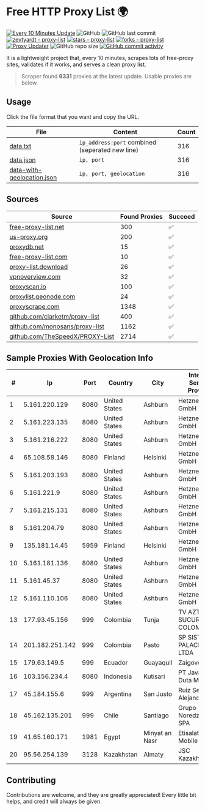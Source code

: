 
# Free HTTP Proxy List 🌍

[![Every 10 Minutes Update](https://github.com/mertguvencli/http-proxy-list/actions/workflows/main.yml/badge.svg?branch=main)](https://github.com/mertguvencli/http-proxy-list/actions/workflows/main.yml)
![GitHub](https://img.shields.io/github/license/mertguvencli/http-proxy-list)
![GitHub last commit](https://img.shields.io/github/last-commit/mertguvencli/http-proxy-list)
[![zevtyardt - proxy-list](https://img.shields.io/static/v1?label=zevtyardt&message=proxy-list&color=blue&logo=github)](https://github.com/zevtyardt/proxy-list "Go to GitHub repo")
[![stars - proxy-list](https://img.shields.io/github/stars/zevtyardt/proxy-list?style=social)](https://github.com/zevtyardt/proxy-list)
[![forks - proxy-list](https://img.shields.io/github/forks/zevtyardt/proxy-list?style=social)](https://github.com/zevtyardt/proxy-list)
[![Proxy Updater](https://github.com/zevtyardt/proxy-list/workflows/Proxy%20Updater/badge.svg)](https://github.com/zevtyardt/proxy-list/actions?query=workflow:"Proxy+Updater")
![GitHub repo size](https://img.shields.io/github/repo-size/zevtyardt/proxy-list)
[![GitHub commit activity](https://img.shields.io/github/commit-activity/m/zevtyardt/proxy-list?logo=commits)](https://github.com/zevtyardt/proxy-list/commits/main)

It is a lightweight project that, every 10 minutes, scrapes lots of free-proxy sites, validates if it works, and serves a clean proxy list.

> Scraper found **6331** proxies at the latest update. Usable proxies are below.

## Usage

Click the file format that you want and copy the URL.

|File|Content|Count|
|----|-------|-----|
|[data.txt](https://raw.githubusercontent.com/mertguvencli/http-proxy-list/main/proxy-list/data.txt)|`ip_address:port` combined (seperated new line)|316|
|[data.json](https://raw.githubusercontent.com/mertguvencli/http-proxy-list/main/proxy-list/data.json)|`ip, port`|316|
|[data-with-geolocation.json](https://raw.githubusercontent.com/mertguvencli/http-proxy-list/main/proxy-list/data-with-geolocation.json)|`ip, port, geolocation`|316|

## Sources

|Source|Found Proxies|Succeed|
|------|-------------|-------|
|[free-proxy-list.net](https://free-proxy-list.net)|300|✅|
|[us-proxy.org](https://www.us-proxy.org)|200|✅|
|[proxydb.net](http://proxydb.net)|15|✅|
|[free-proxy-list.com](https://free-proxy-list.com/?page=&port=&type%5B%5D=http&type%5B%5D=https&up_time=0&search=Search)|10|✅|
|[proxy-list.download](https://www.proxy-list.download/HTTP)|26|✅|
|[vpnoverview.com](https://vpnoverview.com/privacy/anonymous-browsing/free-proxy-servers)|32|✅|
|[proxyscan.io](https://www.proxyscan.io)|100|✅|
|[proxylist.geonode.com](https://proxylist.geonode.com/api/proxy-list?limit=300&page=1&sort_by=lastChecked&sort_type=desc&protocols=http,https)|24|✅|
|[proxyscrape.com](https://api.proxyscrape.com/v2/?request=displayproxies&protocol=http&timeout=10000&country=all&ssl=all&anonymity=all)|1348|✅|
|[github.com/clarketm/proxy-list](https://raw.githubusercontent.com/clarketm/proxy-list/master/proxy-list-raw.txt)|400|✅|
|[github.com/monosans/proxy-list](https://raw.githubusercontent.com/monosans/proxy-list/main/proxies/http.txt)|1162|✅|
|[github.com/TheSpeedX/PROXY-List](https://raw.githubusercontent.com/TheSpeedX/PROXY-List/master/http.txt)|2714|✅|


## Sample Proxies With Geolocation Info

|#|Ip|Port|Country|City|Internet Service Provider|
|-|--|----|-------|----|-------------------------|
|1|5.161.220.129|8080|United States|Ashburn|Hetzner Online GmbH|
|2|5.161.223.135|8080|United States|Ashburn|Hetzner Online GmbH|
|3|5.161.216.222|8080|United States|Ashburn|Hetzner Online GmbH|
|4|65.108.58.146|8080|Finland|Helsinki|Hetzner Online GmbH|
|5|5.161.203.193|8080|United States|Ashburn|Hetzner Online GmbH|
|6|5.161.221.9|8080|United States|Ashburn|Hetzner Online GmbH|
|7|5.161.215.131|8080|United States|Ashburn|Hetzner Online GmbH|
|8|5.161.204.79|8080|United States|Ashburn|Hetzner Online GmbH|
|9|135.181.14.45|5959|Finland|Helsinki|Hetzner Online GmbH|
|10|5.161.181.136|8080|United States|Ashburn|Hetzner Online GmbH|
|11|5.161.45.37|8080|United States|Ashburn|Hetzner Online GmbH|
|12|5.161.110.106|8080|United States|Ashburn|Hetzner Online GmbH|
|13|177.93.45.156|999|Colombia|Tunja|TV AZTECA SUCURSAL COLOMBIA|
|14|201.182.251.142|999|Colombia|Pasto|SP SISTEMAS PALACIOS LTDA|
|15|179.63.149.5|999|Ecuador|Guayaquil|Zaigover S.A|
|16|103.156.234.4|8080|Indonesia|Kutisari|PT Javadwipa Duta Mandiri|
|17|45.184.155.6|999|Argentina|San Justo|Ruiz Sebastian Alejandro|
|18|45.162.135.201|999|Chile|Santiago|Grupo Noredzone ISP SPA|
|19|41.65.160.171|1981|Egypt|Minyat an Nasr|Etisalat Misr Mobile BB|
|20|95.56.254.139|3128|Kazakhstan|Almaty|JSC Kazakhtelecom|



## Contributing

Contributions are welcome, and they are greatly appreciated! Every
little bit helps, and credit will always be given.

